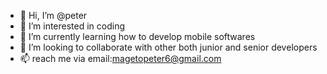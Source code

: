 - 👋 Hi, I’m @peter
- 👀 I’m interested in coding
- 🌱 I’m currently learning how to develop mobile softwares
- 💞️ I’m looking to collaborate with other both junior and senior developers
- 📫 reach me via email:magetopeter6@gmail.com

<!---
peterpemas/peterpemas is a ✨ special ✨ repository because its `README.md` (this file) appears on your GitHub profile.
You can click the Preview link to take a look at your changes.
--->
